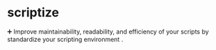 # scriptize

➕ Improve maintainability, readability, and efficiency of your scripts by standardize your scripting environment .

